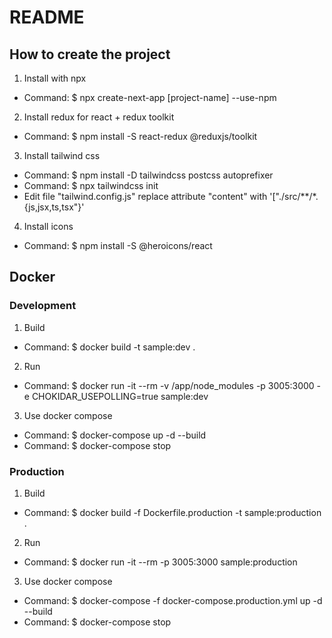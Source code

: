 # README

## How to create the project
1. Install with npx
- Command: $ npx create-next-app [project-name] --use-npm
2. Install redux for react + redux toolkit
- Command: $ npm install -S react-redux @reduxjs/toolkit
3. Install tailwind css
- Command: $ npm install -D tailwindcss postcss autoprefixer
- Command: $ npx tailwindcss init
- Edit file "tailwind.config.js" replace attribute "content" with '["./src/**/*.{js,jsx,ts,tsx"}'
4. Install icons
- Command: $ npm install -S @heroicons/react

## Docker
### Development
1. Build
- Command: $ docker build -t sample:dev .
2. Run
- Command: $ docker run -it --rm -v /app/node_modules -p 3005:3000 -e CHOKIDAR_USEPOLLING=true sample:dev
3. Use docker compose
- Command: $ docker-compose up -d --build
- Command: $ docker-compose stop
### Production
1. Build
- Command: $ docker build -f Dockerfile.production -t sample:production .
2. Run
- Command: $ docker run -it --rm -p 3005:3000 sample:production
3. Use docker compose
- Command: $ docker-compose -f docker-compose.production.yml up -d --build
- Command: $ docker-compose stop